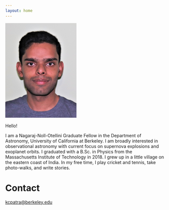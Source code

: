 ```yaml
---
layout: home 
---
```


<img src="/assets/img/ID_photo_submission.jpg" class="center" width="225" height="300">  

Hello!  

I am a Nagaraj-Noll-Otellini Graduate Fellow in the Department of Astronomy, University of California at Berkeley.
I am broadly interested in observational astronomy with current focus on supernova explosions and exoplanet orbits.
I graduated with a B.Sc. in Physics from the Massachusetts Institute of Technology in 2018. 
I grew up in a little village on the eastern coast of India. 
In my free time, I play cricket and tennis, take photo-walks, and write stories.

# Contact
kcpatra@berkeley.edu






